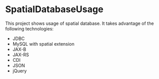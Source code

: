 SpatialDatabaseUsage
====================

This project shows usage of spatial database. It takes advantage of the following technologies:
<ul>
    <li> JDBC </li>
    <li> MySQL with spatial extension </li>
    <li> JAX-B </li>
    <li> JAX-RS </li>
    <li> CDI </li>
    <li> JSON </li>
    <li> jQuery </li>
</ul>
